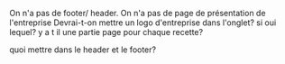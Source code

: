 On n'a pas de footer/ header.
On n'a pas de page de présentation de l'entreprise
Devrai-t-on mettre un logo d'entreprise dans l'onglet? si oui lequel?
y a t il une partie page pour chaque recette?

quoi mettre dans le header et le footer? 
